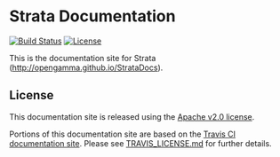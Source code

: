 Strata Documentation
====================

[![Build Status](https://magnum.travis-ci.com/OpenGamma/StrataDocs.svg?token=RyzzqM4yR97ry8qgxjnp&branch=gh-pages)](https://magnum.travis-ci.com/OpenGamma/StrataDocs)
[![License](http://img.shields.io/:license-apache-blue.svg)](http://www.apache.org/licenses/LICENSE-2.0.html)

This is the documentation site for Strata (http://opengamma.github.io/StrataDocs).

## License

This documentation site is released using the [Apache v2.0 license](http://www.apache.org/licenses/LICENSE-2.0.html).

Portions of this documentation site are based on the [Travis CI documentation site](https://github.com/travis-ci/docs-travis-ci-com). Please see [TRAVIS_LICENSE.md](TRAVIS_LICENSE.md) for further details.

